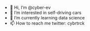 - 👋 Hi, I’m @cyber-ev
- 👀 I’m interested in self-driving cars
- 🌱 I’m currently learning data science
- 📫 How to reach me 
      twitter: cybrtrck

<!---
cyber-ev/cyber-ev is a ✨ special ✨ repository because its `README.md` (this file) appears on your GitHub profile.
You can click the Preview link to take a look at your changes.
--->
